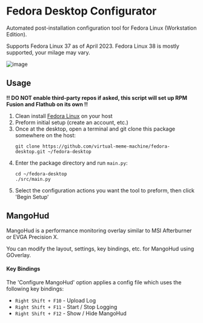 # Fedora Desktop Configurator

Automated post-installation configuration tool for Fedora Linux (Workstation Edition).

Supports Fedora Linux 37 as of April 2023. Fedora Linux 38 is mostly supported, your milage may vary.

![image](https://user-images.githubusercontent.com/46010615/236113742-8d907986-5c00-4795-8d66-93cbc3a41602.png)

## Usage

**!! DO NOT enable third-party repos if asked, this script will set up RPM Fusion and Flathub on its own !!**

1. Clean install [Fedora Linux](https://getfedora.org/en/workstation) on your host
2. Preform initial setup (create an account, etc.)
3. Once at the desktop, open a terminal and git clone this package somewhere on the host:
    ```none
    git clone https://github.com/virtual-meme-machine/fedora-desktop.git ~/fedora-desktop
    ```
4. Enter the package directory and run `main.py`:
    ```none
    cd ~/fedora-desktop
    ./src/main.py
    ```
5. Select the configuration actions you want the tool to preform, then click 'Begin Setup'

## MangoHud

MangoHud is a performance monitoring overlay similar to MSI Afterburner or EVGA Precision X.

You can modify the layout, settings, key bindings, etc. for MangoHud using GOverlay.

#### Key Bindings

The 'Configure MangoHud' option applies a config file which uses the following key bindings:

- `Right Shift + F10` - Upload Log
- `Right Shift + F11` - Start / Stop Logging
- `Right Shift + F12` - Show / Hide MangoHud
